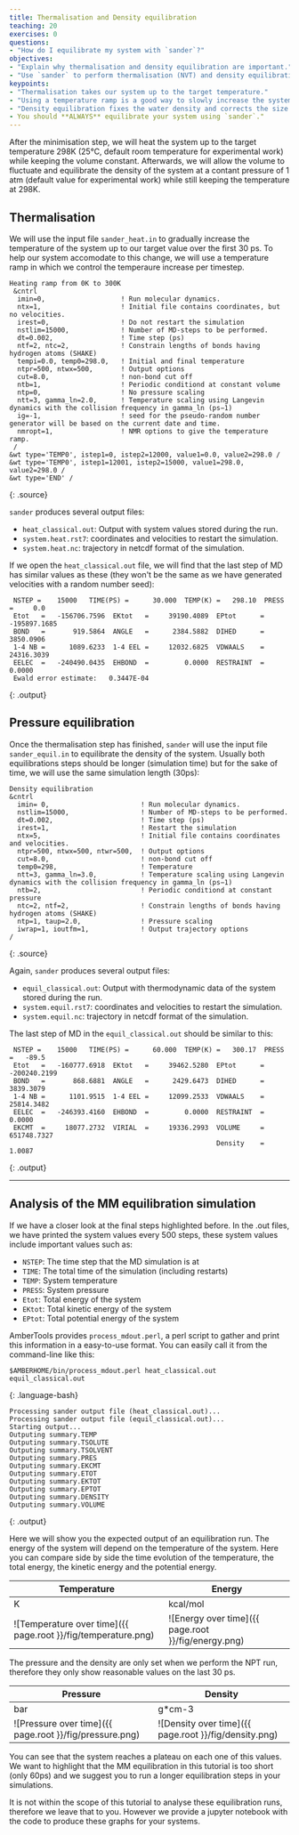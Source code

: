 ```yaml
---
title: Thermalisation and Density equilibration
teaching: 20
exercises: 0
questions:
- "How do I equilibrate my system with `sander`?"
objectives:
- "Explain why thermalisation and density equilibration are important."
- "Use `sander` to perform thermalisation (NVT) and density equilibration (NPT)."
keypoints:
- "Thermalisation takes our system up to the target temperature."
- "Using a temperature ramp is a good way to slowly increase the system temperature and avoid your system from blowing up due to some bad contacts in your coordinates. You can set up a temperature ramp using the NMR restraint options of `sander`."
- "Density equilibration fixes the water density and corrects the size simulation box. It prevents air bubbles in our system that might cause simulation artefacts."
- You should **ALWAYS** equilibrate your system using `sander`."
---
```


After the minimisation step, we will heat the system up to the target temperature 298K (25°C, default room temperature for experimental work) while keeping the volume constant. Afterwards, we will allow the volume to fluctuate and equilibrate the density of the system at a contant pressure of 1 atm (default value for experimental work) while still keeping the temperature at 298K.  

## Thermalisation

We will use the input file `sander_heat.in` to gradually increase the temperature of the system up to our target value over the first 30 ps. To help our system accomodate to this change, we will use a temperature ramp in which we control the temperaure increase per timestep.

~~~
Heating ramp from 0K to 300K 
 &cntrl
  imin=0,                   ! Run molecular dynamics.
  ntx=1,                    ! Initial file contains coordinates, but no velocities.
  irest=0,                  ! Do not restart the simulation
  nstlim=15000,             ! Number of MD-steps to be performed.
  dt=0.002,                 ! Time step (ps)
  ntf=2, ntc=2,             ! Constrain lengths of bonds having hydrogen atoms (SHAKE)
  tempi=0.0, temp0=298.0,   ! Initial and final temperature
  ntpr=500, ntwx=500,       ! Output options
  cut=8.0,                  ! non-bond cut off
  ntb=1,                    ! Periodic conditiond at constant volume
  ntp=0,                    ! No pressure scaling
  ntt=3, gamma_ln=2.0,      ! Temperature scaling using Langevin dynamics with the collision frequency in gamma_ln (ps−1)
  ig=-1,                    ! seed for the pseudo-random number generator will be based on the current date and time.
  nmropt=1,                 ! NMR options to give the temperature ramp.
 /
&wt type='TEMP0', istep1=0, istep2=12000, value1=0.0, value2=298.0 /
&wt type='TEMP0', istep1=12001, istep2=15000, value1=298.0, value2=298.0 /
&wt type='END' /
~~~
{: .source}

`sander` produces several output files:
- `heat_classical.out`: Output with system values stored during the run. 
- `system.heat.rst7`: coordinates and velocities to restart the simulation.
- `system.heat.nc`: trajectory in netcdf format of the simulation.

If we open the `heat_classical.out` file, we will find that the last step of MD has similar values as these (they won't be the same as we have generated velocities with a random number seed):

~~~
 NSTEP =    15000   TIME(PS) =      30.000  TEMP(K) =   298.10  PRESS =     0.0
 Etot   =   -156706.7596  EKtot   =     39190.4089  EPtot      =   -195897.1685
 BOND   =       919.5864  ANGLE   =      2384.5882  DIHED      =      3850.0906
 1-4 NB =      1089.6233  1-4 EEL =     12032.6825  VDWAALS    =     24316.3039
 EELEC  =   -240490.0435  EHBOND  =         0.0000  RESTRAINT  =         0.0000
 Ewald error estimate:   0.3447E-04     
~~~
{: .output}

## Pressure equilibration

Once the thermalisation step has finished, `sander` will use the input file `sander_equil.in` to equilibrate the density of the system. Usually both equilibrations steps should be longer (simulation time) but for the sake of time, we will use the same simulation length (30ps):

~~~
Density equilibration
&cntrl
  imin= 0,                       ! Run molecular dynamics.
  nstlim=15000,                  ! Number of MD-steps to be performed.
  dt=0.002,                      ! Time step (ps)
  irest=1,                       ! Restart the simulation
  ntx=5,                         ! Initial file contains coordinates and velocities.
  ntpr=500, ntwx=500, ntwr=500,  ! Output options
  cut=8.0,                       ! non-bond cut off
  temp0=298,                     ! Temperature
  ntt=3, gamma_ln=3.0,           ! Temperature scaling using Langevin dynamics with the collision frequency in gamma_ln (ps−1)
  ntb=2,                         ! Periodic conditiond at constant pressure
  ntc=2, ntf=2,                  ! Constrain lengths of bonds having hydrogen atoms (SHAKE)
  ntp=1, taup=2.0,               ! Pressure scaling
  iwrap=1, ioutfm=1,             ! Output trajectory options
/
~~~
{: .source}

Again, `sander` produces several output files:
- `equil_classical.out`: Output with thermodynamic data of the system stored during the run.
- `system.equil.rst7`: coordinates and velocities to restart the simulation.
- `system.equil.nc`: trajectory in netcdf format of the simulation.

The last step of MD in the `equil_classical.out` should be similar to this: 

~~~
 NSTEP =    15000   TIME(PS) =      60.000  TEMP(K) =   300.17  PRESS =   -89.5
 Etot   =   -160777.6918  EKtot   =     39462.5280  EPtot      =   -200240.2199
 BOND   =       868.6881  ANGLE   =      2429.6473  DIHED      =      3839.3079
 1-4 NB =      1101.9515  1-4 EEL =     12099.2533  VDWAALS    =     25814.3482
 EELEC  =   -246393.4160  EHBOND  =         0.0000  RESTRAINT  =         0.0000
 EKCMT  =     18077.2732  VIRIAL  =     19336.2993  VOLUME     =    651748.7327
                                                    Density    =         1.0087
~~~
{: .output}

****

## Analysis of the MM equilibration simulation

If we have a closer look at the final steps highlighted before. In the .out files, we have printed the system values every 500 steps, these system values include important values such as:
- `NSTEP`: The time step that the MD simulation is at
- `TIME`: The total time of the simulation (including restarts)
- `TEMP`: System temperature
- `PRESS`: System pressure
- `Etot`: Total energy of the system
- `EKtot`: Total kinetic energy of the system
- `EPtot`: Total potential energy of the system 

AmberTools provides `process_mdout.perl`, a perl script to gather and print this information in a easy-to-use format. You can easily call it from the command-line like this:  

~~~
$AMBERHOME/bin/process_mdout.perl heat_classical.out equil_classical.out
~~~
{: .language-bash}

~~~
Processing sander output file (heat_classical.out)...
Processing sander output file (equil_classical.out)...
Starting output...
Outputing summary.TEMP
Outputing summary.TSOLUTE
Outputing summary.TSOLVENT
Outputing summary.PRES
Outputing summary.EKCMT
Outputing summary.ETOT
Outputing summary.EKTOT
Outputing summary.EPTOT
Outputing summary.DENSITY
Outputing summary.VOLUME
~~~
{: .output}

Here we will show you the expected output of an equilibration run. The energy of the system will depend on the temperature of the system. Here you can compare side by side the time evolution of the temperature, the total energy, the kinetic energy and the potential energy.  

| Temperature | Energy |
| ------------- | ------------- |
| K | kcal/mol |
| ![Temperature over time]({{ page.root }}/fig/temperature.png)  | ![Energy over time]({{ page.root }}/fig/energy.png)  |

The pressure and the density are only set when we perform the NPT run, therefore they only show reasonable values on the last 30 ps. 

| Pressure | Density |
| ------------- | ------------- |
| bar | g*cm-3 |
| ![Pressure over time]({{ page.root }}/fig/pressure.png)  | ![Density over time]({{ page.root }}/fig/density.png)  |


You can see that the system reaches a plateau on each one of this values. We want to highlight that the MM equilibration in this tutorial is too short (only 60ps) and we suggest you to run a longer equilibration steps in your simulations. 

It is not within the scope of this tutorial to analyse these equilibration runs, therefore we leave that to you. However we provide a jupyter notebook with the code to produce these graphs for your systems.
